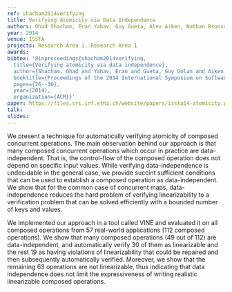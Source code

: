 ```yaml
---
ref: shacham2014verifying
title: Verifying Atomicity via Data Independence 
authors: Ohad Shacham, Eran Yahav, Guy Gueta, Alex Aiken, Nathan Bronson, Mooly Sagiv and Martin Vechev
year: 2014
venue: ISSTA
projects: Research Area 1, Research Area 1
awards:
bibtex: '@inproceedings{shacham2014verifying,
  title={Verifying atomicity via data independence},
  author={Shacham, Ohad and Yahav, Eran and Gueta, Guy Golan and Aiken, Alex and Bronson, Nathan and Sagiv, Mooly and Vechev, Martin},
  booktitle={Proceedings of the 2014 International Symposium on Software Testing and Analysis},
  pages={26--36},
  year={2014},
  organization={ACM}}'
paper: https://files.sri.inf.ethz.ch/website/papers/issta14-atomicity.pdf
talk: 
slides: 
---
```


We present a technique for automatically verifying atomicity of composed concurrent operations. The main observation behind our approach is that many composed concurrent operations which occur in practice are data-independent. That is, the control-flow of the composed operation does not depend on specific input values. While verifying data-independence is undecidable in the general case, we provide succint sufficient conditions that can be used to establish a composed operation as data-independent. We show that for the common case of concurrent maps, data-independence reduces the hard problem of verifying linearizability to a verification problem that can be solved efficiently with a bounded number of keys and values.

We implemented our approach in a tool called VINE and evaluated it on all composed operations from 57 real-world applications (112 composed operations). We show that many composed operations (49 out of 112) are data-independent, and automatically verify 30 of them as linearizable and the rest 19 as having violations of linearizability that could be repaired and then subsequently automatically verified. Moreover, we show that the remaining 63 operations are not linearizable, thus indicating that data independence does not limit the expressiveness of writing realistic linearizable composed operations.
